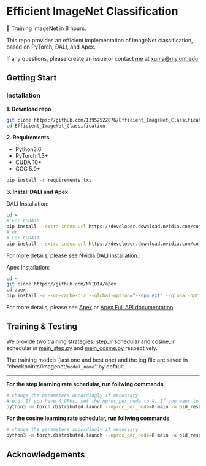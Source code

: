 # Efficient ImageNet Classification

:rocket: Training ImageNet in 8 hours.

This repo provides an efficient implementation of ImageNet classification, based on PyTorch, DALI, and Apex.

If any questions, please create an issue or contact [me](https://13952522076.github.io/) at <xuma@my.unt.edu>

## Getting Start
### Installation

 __1. Download repo__
 
```Bash
git clone https://github.com/13952522076/Efficient_ImageNet_Classification.git
cd Efficient_ImageNet_Classification
```

__2. Requirements__

- Python3.6
- PyTorch 1.3+
- CUDA 10+
- GCC 5.0+
```Bash
pip install -r requirements.txt
```
__3. Install DALI and Apex__

DALI Installation:
```Bash
cd ~
# For CUDA10
pip install --extra-index-url https://developer.download.nvidia.com/compute/redist nvidia-dali-tf-plugin-cuda100
# or
# For CUDA11
pip install --extra-index-url https://developer.download.nvidia.com/compute/redist nvidia-dali-tf-plugin-cuda110
```
For more details, please see [Nvidia DALI installation](https://docs.nvidia.com/deeplearning/dali/user-guide/docs/installation.html).


Apex Installation:
```Bash
cd ~
git clone https://github.com/NVIDIA/apex
cd apex
pip install -v --no-cache-dir --global-option="--cpp_ext" --global-option="--cuda_ext" ./
```
For more details, please see [Apex](https://github.com/NVIDIA/apex) or [Apex Full API documentation](https://nvidia.github.io/apex/).


<!--__Prepare ImageNet dataset__-->

<!--```Bash-->
<!--cd ~-->
<!--cd Efficient_ImageNet_Classification-->
<!--mkdir data-->
<!--cd data-->
<!--# Replace PATH_TO_ImageNet to your ImageNet dataset path-->
<!--ln -s PATH_TO_ImageNet imagenet-->
<!--```-->

## Training & Testing
We provide two training strategies: step_lr schedular and cosine_lr schedular in [main_step.py](https://github.com/13952522076/Efficient_ImageNet_Classification/blob/master/main_step.py) and [main_cosine.py](https://github.com/13952522076/Efficient_ImageNet_Classification/blob/master/main_cosine.py) respectively.

The training models (last one and best one) and the log file  are saved in "checkpoints/imagenet/`model_name`" by default.
***

**For the step learning rate schedular, run follwing commands**
```Bash
# change the parameters accordingly if necessary
# e.g, If you have 4 GPUs, set the nproc_per_node to 4. If you want to train with 32FP, remove ----fp16.
python3 -m torch.distributed.launch --nproc_per_node=8 main -a old_resnet50 --fp16 --b 32
```
**For the cosine learning rate schedular, run follwing commands**
```Bash
# change the parameters accordingly if necessary
python3 -m torch.distributed.launch --nproc_per_node=8 main -a old_resnet18 --b 64 --opt-level O0
```



## Acknowledgements

